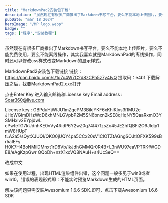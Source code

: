 ```yaml
---
title: "MarkdownPad2安装包下载"
description: "虽然现在有很多厂商推出了Markdown书写平台，要么不能本地上传图片，要么不能免费使用，要么不能离线操作，其实我喜欢就是MarkdownPad的离线操作，同时还可以修改css样式改变Markdown的显示样式."
pubDate: "mar 18 2024"
heroImage: "/MP logo.webp"
badge: ""
tags: ["程序","安装教程"]
---
```


虽然现在有很多厂商推出了Markdown书写平台，要么不能本地上传图片，要么不能免费使用，要么不能离线操作，其实我喜欢就是MarkdownPad的离线操作，同时还可以修改css样式改变Markdown的显示样式。

MarkdownPad2安装包下载链接
链接：https://pan.baidu.com/s/1o7c4W7C2d8zCPh5z7y4IvQ
提取码：e4bf
下载解压之后，找要MarkdownPad2.exe打开



点击Enter Key 进入输入邮箱和License key
Email address : Soar360@live.com

License key :
GBPduHjWfJU1mZqcPM3BikjYKF6xKhlKIys3i1MU2e
JHqWGImDHzWdD6xhMNLGVpbP2M5SN6bnxn2kSE8qHqNY5QaaRxmO3YSMHxlv2EYpjdwL
cPwfeTG7kUdnhKE0vVy4RidP6Y2wZ0q74f47fzsZo45JE2hfQBFi2O9Jldjp1mW8HUpT
tLA2a5/sQytXJUQl/QKO0jUQY4pa5CCx20sV1ClOTZtAGngSOJtIOFXK599sBr5aIEFy
H0K7H4BoNMiiDMnxt1rD8Vb/ikJdhGMMQr0R4B+L3nWU97eaVPTRKfWGDE8/eAgKzpGwr
QQoDh+nzX1xoVQ8NAuH+s4UcSeQ==

  改成中文


如果在使用过程，出现HTML渲染组件出错，这个问题一般多见于win8或者win10。错误的表现形式即：不能实时预览Markdown生成的HTML页面。

解决该问题只需安装Awesomium 1.6.6 SDK.即可，点击下载Awesomium 1.6.6 SDK



